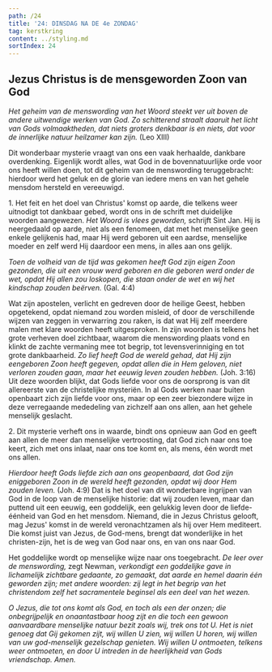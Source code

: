 ```yaml
---
path: /24
title: '24: DINSDAG NA DE 4e ZONDAG'
tag: kerstkring
content: ../styling.md
sortIndex: 24
---
```


## Jezus Christus is de mensgeworden Zoon van God

_Het geheim van de menswording van het Woord steekt ver uit boven de andere uitwendige werken van God. Zo schitterend straalt daaruit het licht van Gods volmaaktheden, dat niets groters denkbaar is en niets, dat voor de innerlijke natuur heilzamer kan zijn._ (Leo XIII)

Dit wonderbaar mysterie vraagt van ons een vaak herhaalde, dankbare overdenking. Eigenlijk wordt alles, wat God in de bovennatuurlijke orde voor ons heeft willen doen, tot dit geheim van de menswording teruggebracht: hierdoor werd het geluk en de glorie van iedere mens en van het gehele mensdom hersteld en vereeuwigd.

1\. Het feit en het doel van Christus' komst op aarde, die telkens weer uitnodigt tot dankbaar gebed, wordt ons in de schrift met duidelijke woorden aangewezen. _Het Woord is vlees geworden,_ schrijft Sint Jan. Hij is neergedaald op aarde, niet als een fenomeen, dat met het menselijke geen enkele gelijkenis had, maar Hij werd geboren uit een aardse, menselijke moeder en zelf werd Hij daardoor een mens, in alles aan ons gelijk.

_Toen de volheid van de tijd was gekomen heeft God zijn eigen Zoon gezonden, die uit een vrouw werd geboren en die geboren werd onder de wet, opdat Hij allen zou loskopen, die staan onder de wet en wij het kindschap zouden beërven._ (Gal. 4:4)

Wat zijn apostelen, verlicht en gedreven door de heilige Geest, hebben opgetekend, opdat niemand zou worden misleid, of door de verschillende wijzen van zeggen in verwarring zou raken, is dat wat Hij zelf meerdere malen met klare woorden heeft uitgesproken. In zijn woorden is telkens het grote verheven doel zichtbaar, waarom die menswording plaats vond en klinkt de zachte vermaning mee tot begrip, tot levensverinniging en tot grote dankbaarheid. _Zo lief heeft God de wereld gehad, dat Hij zijn eengeboren Zoon heeft gegeven, opdat allen die in Hem geloven, niet verloren zouden gaan, maar het eeuwig leven zouden hebben._ (Joh. 3:16) Uit deze woorden blijkt, dat Gods liefde voor ons de oorsprong is van dit allereerste van de christelijke mysteriën. In al Gods werken naar buiten openbaart zich zijn liefde voor ons, maar op een zeer biezondere wijze in deze verregaande mededeling van zichzelf aan ons allen, aan het gehele menselijk geslacht.

2\. Dit mysterie verheft ons in waarde, bindt ons opnieuw aan God en geeft aan allen de meer dan menselijke vertroosting, dat God zich naar ons toe keert, zich met ons inlaat, naar ons toe komt en, als mens, één wordt met ons allen.

_Hierdoor heeft Gods liefde zich aan ons geopenbaard, dat God zijn eniggeboren Zoon in de wereld heeft gezonden, opdat wij door Hem zouden leven._ (Joh. 4:9) Dat is het doel van dit wonderbare ingrijpen van God in de loop van de menselijke historie: dat wij zouden leven, maar dan puttend uit een eeuwig, een goddelijk, een gelukkig leven door de liefde-éénheid van God en het mensdom. Niemand, die in Jezus Christus gelooft, mag Jezus' komst in de wereld veronachtzamen als hij over Hem mediteert. Die komst juist van Jezus, de God-mens, brengt dat wonderlijke in het christen-zijn, het is de weg van God naar ons, en van ons naar God.

Het goddelijke wordt op menselijke wijze naar ons toegebracht. _De leer over de menswording,_ zegt Newman, _verkondigt een goddelijke gave in lichamelijk zichtbare gedaante, zo gemaakt, dat aarde en hemel daarin één geworden zijn; met andere woorden: zij legt in het begrip van het christendom zelf het sacramentele beginsel als een deel van het wezen._

_O Jezus, die tot ons komt als God, en toch als een der onzen; die onbegrijpelijk en onaantastbaar hoog zijt en die toch een gewoon aanvaardbare menselijke natuur bezit zoals wij, trek ons tot U. Het is niet genoeg dat Gij gekomen zijt, wij willen U zien, wij willen U horen, wij willen van uw god-menselijk gezelschap genieten. Wij willen U ontmoeten, telkens weer ontmoeten, en door U intreden in de heerlijkheid van Gods vriendschap. Amen._
